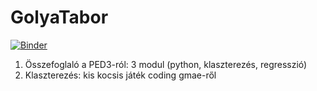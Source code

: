 # GolyaTabor

[![Binder](https://mybinder.org/badge_logo.svg)](https://mybinder.org/v2/gh/BNorbert88/GolyaTabor.git/master)

1. Összefoglaló a PED3-ról: 3 modul (python, klaszterezés, regresszió)
2. Klaszterezés: kis kocsis játék coding gmae-ről


